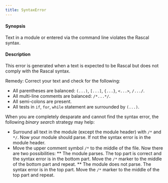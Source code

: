 ```yaml
---
title: SyntaxError
---
```


#### Synopsis

Text in a module or entered via the command line violates the Rascal syntax.

#### Description

This error is generated when a text is expected to be Rascal but does not comply with the Rascal syntax.

Remedy: Correct your text and check for the following:

*  All parentheses are balanced: `(...)`, `[...]`, `{...}`, `<...>`, `/.../`.
*  All multi-line comments are balanced: `/*...*/`.
*  All semi-colons are present.
*  All tests in `if`, `for`, `while` statement are surrounded by `(...)`.

When you are completely desparate and cannot find the syntax error, the following _binary search_ strategy may help:

*  Surround all text in the module (except the module header) with `/*` and `*/`. Now your module should parse. If not the syntax error is in the module header.
*  Move the upper comment symbol `/*` to the middle of the file. Now there are two possibilities:
   ** The module parses. The top part is correct and the syntax error is in the bottom part. 
      Move the `/*` marker to the middle of the bottom part and repeat.
   ** The module does not parse. The syntax error is in the top part.
      Move the `/*` marker to the middle of the top part and repeat.

